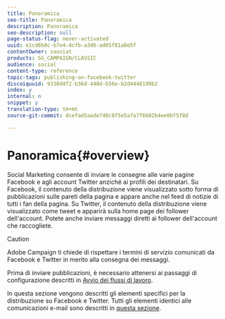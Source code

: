 ```yaml
---
title: Panoramica
seo-title: Panoramica
description: Panoramica
seo-description: null
page-status-flag: never-activated
uuid: e1cd6b8c-b7e4-4cfb-a3d6-ad05f81a8e5f
contentOwner: sauviat
products: SG_CAMPAIGN/CLASSIC
audience: social
content-type: reference
topic-tags: publishing-on-facebook-twitter
discoiquuid: 9330d4f2-b36d-440d-b56e-b2d4448199b2
index: y
internal: n
snippet: y
translation-type: tm+mt
source-git-commit: dcefad5aade740c8f5e5a7a7f6602b4ee0bf5f8d

---
```



# Panoramica{#overview}

Social Marketing consente di inviare le consegne alle varie pagine Facebook e agli account Twitter anziché ai profili dei destinatari. Su Facebook, il contenuto della distribuzione viene visualizzato sotto forma di pubblicazioni sulle pareti della pagina e appare anche nel feed di notizie di tutti i fan della pagina. Su Twitter, il contenuto della distribuzione viene visualizzato come tweet e apparirà sulla home page dei follower dell&#39;account. Potete anche inviare messaggi diretti ai follower dell&#39;account che raccogliete.

>[!CAUTION]
>
>Adobe Campaign ti chiede di rispettare i termini di servizio comunicati da Facebook e Twitter in merito alla consegna dei messaggi.
>
>Prima di inviare pubblicazioni, è necessario attenersi ai passaggi di configurazione descritti in [Avvio dei flussi di lavoro](../../social/using/starting-workflows.md).

In questa sezione vengono descritti gli elementi specifici per la distribuzione su Facebook e Twitter. Tutti gli elementi identici alle comunicazioni e-mail sono descritti in [questa sezione](../../delivery/using/about-email-channel.md).
